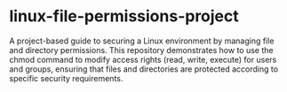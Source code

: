# linux-file-permissions-project
A project-based guide to securing a Linux environment by managing file and directory permissions. This repository demonstrates how to use the chmod command to modify access rights (read, write, execute) for users and groups, ensuring that files and directories are protected according to specific security requirements.
